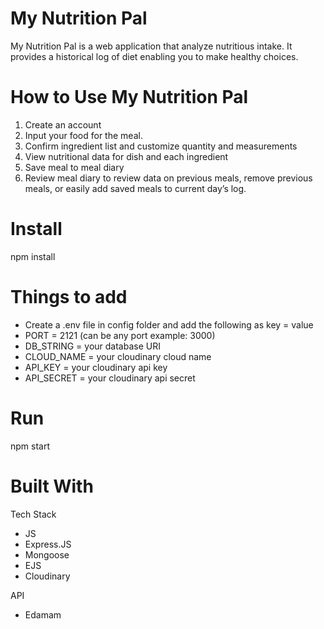 # My Nutrition Pal
My Nutrition Pal is a web application that analyze nutritious intake. It provides a historical log of diet enabling you to make healthy choices.

# How to Use My Nutrition Pal
1. Create an account
2. Input your food for the meal.
3. Confirm ingredient list and customize quantity and measurements
4. View nutritional data for dish and each ingredient
5. Save meal to meal diary
6. Review meal diary to review data on previous meals, remove previous meals, or easily add saved meals to current day’s log.

# Install
npm install


# Things to add
  - Create a .env file in config folder and add the following as key = value
  - PORT = 2121 (can be any port example: 3000)
  - DB_STRING = your database URI
  - CLOUD_NAME = your cloudinary cloud name
  - API_KEY = your cloudinary api key
  - API_SECRET = your cloudinary api secret
  
# Run
npm start

# Built With
Tech Stack

  - JS
  - Express.JS
  - Mongoose
  - EJS
  - Cloudinary
  
API

  - Edamam
